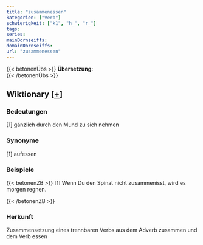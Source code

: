 ```yaml
---
title: "zusammenessen"
kategorien: ["Verb"]
schwierigkeit: ["k1", "h_", "r_"]
tags:
series:
mainDornseiffs:
domainDornseiffs:
url: "zusammenessen"
---
```


{{< betonenÜbs >}}
**Übersetzung:**  
{{< /betonenÜbs >}}

## Wiktionary [[+](https://de.wiktionary.org/wiki/zusammenessen)]

### Bedeutungen
[1] gänzlich durch den Mund zu sich nehmen  

### Synonyme
[1] aufessen  

### Beispiele
{{< betonenZB >}}
[1] Wenn Du den Spinat nicht zusammenisst, wird es morgen regnen.  

{{< /betonenZB >}}
### Herkunft
Zusammensetzung eines trennbaren Verbs aus dem Adverb zusammen und dem Verb essen  


